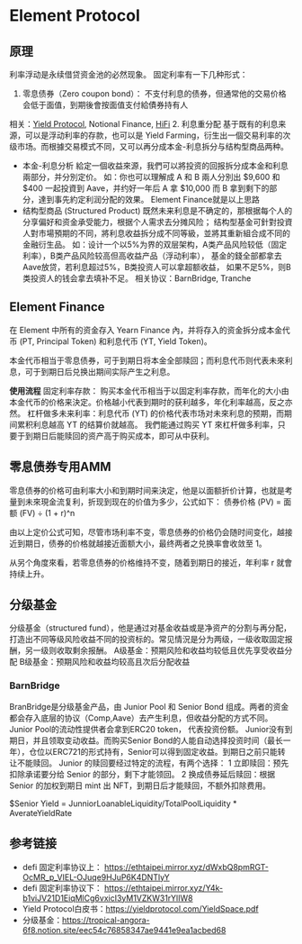 # Element Protocol
## 原理
利率浮动是永续借贷资金池的必然现象。
固定利率有一下几种形式：

1. 零息债券（Zero coupon bond）：
不支付利息的债券，但通常他的交易价格会低于面值，到期後會按面值支付給債券持有人

相关：[Yield Protocol](https://yieldprotocol.com/YieldSpace.pdf), Notional Finance, [HiFi](https://hifi.finance/Mainframe-Whitepaper.pdf)
2.  利息重分配
基于既有的利息来源，可以是浮动利率的存款，也可以是 Yield Farming，衍生出一個交易利率的次级市场。而根據交易模式不同，又可以再分成本金-利息拆分与结构型商品两种。
 - 本金-利息分析
 給定一個收益來源，我們可以將投资的回报拆分成本金和利息兩部分，并分別定价。
 如：你也可以理解成 A 和 B 兩人分別出 $9,600 和 $400 一起投資到 Aave，并约好一年后 A 拿 $10,000 而 B 拿到剩下的部分，達到事先約定利润分配的效果。
 Element Finance就是以上思路
- 结构型商品 (Structured Product)
  既然未来利息是不确定的，那根据每个人的分享偏好和资金承受能力，根据个人需求去分摊风险；
  结构型基金可針對投資人對市場預期的不同，將利息收益拆分成不同等級，並將其重新組合成不同的金融衍生品。
  如：设计一个以5%为界的双层架构，A类产品风险较低（固定利率），B类产品风险较高但高收益产品（浮动利率）， 基金的錢全部都拿去 Aave放贷，若利息超过5%，B类投资人可以拿超额收益，
  如果不足5%，则B类投资人的钱会拿去填补不足。
  相关协议：BarnBridge, Tranche


## Element Finance
在 Element 中所有的资金存入 Yearn Finance 內，并将存入的资金拆分成本金代币 (PT, Principal Token) 和利息代币 (YT, Yield Token)。

本金代币相当于零息债券，可于到期日将本金全部赎回；而利息代币则代表未來利息，可于到期日后兑换出期间实际产生之利息。

**使用流程**
固定利率存款： 购买本金代币相当于以固定利率存款，而年化的大小由本金代币的价格来決定。价格越小代表到期时的获利越多，年化利率越高，反之亦然。
杠杆做多未来利率：利息代币 (YT) 的价格代表市场对未來利息的预期，而期间累积利息越高 YT 的结算价就越高。
我們能通过购买 YT 來杠杆做多利率，只要于到期日后能赎回的资产高于购买成本，即可从中获利。

## 零息债券专用AMM
零息债券的价格可由利率大小和到期时间来決定，他是以面额折价计算，也就是考量到未來現金流复利，折现到现在的价值为多少，公式如下：
债券价格 (PV) = 面额 (FV) ÷ (1 + r)^n

由以上定价公式可知，尽管市场利率不变，零息债券的价格仍会随时间变化，越接近到期日，债券的价格就越接近面额大小，最终两者之兑换率會收敛至 1。

从另个角度來看，若零息债券的价格维持不变，随着到期日的接近，年利率 r 就會持续上升。

## 分级基金
分级基金（structured fund），他是通过对基金收益或是净资产的分割与再分配，打造出不同等级风险收益不同的投资标的。常见情況是分为两级，一级收取固定报酬，另一级则收取剩余报酬。
A级基金：预期风险和收益均较低且优先享受收益分配
B级基金：预期风险和收益均较高且次后分配收益

### BarnBridge
BranBridge是分级基金产品，由 Junior Pool 和 Senior Bond 组成。两者的资金都会存入底层的协议（Comp,Aave）去产生利息，但收益分配的方式不同。
Junior Pool的流动性提供者会拿到ERC20 token， 代表投资份额。 Junior没有到期日，并且领取变动收益。而购买Senior Bond的人能自动选择投资时间（最长一年），仓位以ERC721的形式持有，Senior可以得到固定收益。到期日之前只能转让不能赎回。
Junior 的赎回要经过特定的流程，有两个选择：
1 立即赎回：预先扣除承诺要分给 Senior 的部分，剩下才能领回。
2 换成债券延后赎回：根据 Senior 的加权到期日 mint 出 NFT，到期日后才能赎回，不额外扣除费用。 

 $Senior Yield = JunniorLoanableLiquidity/TotalPoolLiquidity * AverateYieldRate




## 参考链接
- defi 固定利率协议上： https://ethtaipei.mirror.xyz/dWxbQ8pmRGT-OcMR_p_VIEL-OJuqe9HJuP6K4DNTlyY
- defi 固定利率协议下： https://ethtaipei.mirror.xyz/Y4k-b1viJV21D1EiqMlCg6vxicI3yM1VZKW31rYlIW8
-  Yield Protocol白皮书：https://yieldprotocol.com/YieldSpace.pdf
- 分级基金：https://tropical-angora-6f8.notion.site/eec54c76858347ae9441e9ea1acbed68





